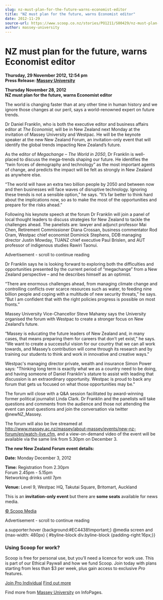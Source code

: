 ```yaml
---
slug: nz-must-plan-for-the-future-warns-economist-editor
title: "NZ must plan for the future, warns Economist editor"
date: 2012-11-29
source-url: https://www.scoop.co.nz/stories/PO1211/S00429/nz-must-plan-for-the-future-warns-economist-editor.htm
author: massey-university
---
```

NZ must plan for the future, warns Economist editor
===================================================

**Thursday, 29 November 2012, 12:54 pm**  
**Press Release: [Massey University](https://info.scoop.co.nz/Massey_University)**

  
**Thursday November 28, 2012**  
**NZ must plan for the future, warns Economist editor**

The world is changing faster than at any other time in human history and we ignore those changes at our peril, says a world-renowned expert on future trends.

Dr Daniel Franklin, who is both the executive editor and business affairs editor at _The Economist,_ will be in New Zealand next Monday at the invitation of Massey University and Westpac. He will be the keynote speaker at the new New Zealand Forum, an invitation-only event that will identify the global trends impacting New Zealand’s future.

As the editor of _Megachange – The World in 2050_, Dr Franklin is well-placed to discuss the mega-trends shaping our future. He identifies the “twin forces of demography and technology” as the most important agents of change, and predicts the impact will be felt as strongly in New Zealand as anywhere else.

“The world will have an extra two billion people by 2050 and between now and then businesses will face waves of disruptive technology. Ignoring these trends is not a sensible option,” he says. “It’s far better to think hard about the implications now, so as to make the most of the opportunities and prepare for the risks ahead.”

Following his keynote speech at the forum Dr Franklin will join a panel of local thought leaders to discuss strategies for New Zealand to tackle the challenges ahead. The panelists are: lawyer and adjunct professor Mai Chen, Retirement Commissioner Diana Crossan, business commentator Rod Oram, Westpac chief economist Dominick Stephens, DDB managing director Justin Mowday, TUANZ chief executive Paul Brislen, and AUT professor of indigenous studies Rawiri Taonui.

Advertisement - scroll to continue reading





Dr Franklin says he is looking forward to exploring both the difficulties and opportunities presented by the current period of “megachange” from a New Zealand perspective – and he describes himself as an optimist.

“There are enormous challenges ahead, from managing climate change and controlling conflicts over scarce resources such as water, to feeding nine billion people and coping with a multitude of new security threats,” he says. “But I am confident that with the right policies progress is possible on most fronts.”

Massey University Vice-Chancellor Steve Maharey says the University organised the forum with Westpac to create a stronger focus on New Zealand’s future.

“Massey is educating the future leaders of New Zealand and, in many cases, that means preparing them for careers that don’t yet exist,” he says. “We want to create a successful vision for our country that we can all work towards, and Massey’s contribution will come through its research and by training our students to think and work in innovative and creative ways.”

Westpac's managing director private, wealth and insurance Simon Power says: \"Thinking long term is exactly what we as a country need to be doing, and having someone of Daniel Franklin's stature to assist with leading that discussion is an extraordinary opportunity. Westpac is proud to back any forum that gets us focused on what those opportunities may be."

The forum will close with a Q&A session facilitated by award-winning former political journalist Linda Clark. Dr Franklin and the panelists will take questions and comments from the audience and those not attending the event can post questions and join the conversation via twitter @newNZ\_Massey.

The forum will also be live streamed at http://www.massey.ac.nz/massey/about-massey/events/new-nz-forum/en/watch-live.cfm, and a view-on-demand video of the event will be available via the same link from 5.30pm on December 3.

  
**The new New Zealand Forum event details:**

**Date:** Monday December 3, 2012

**Time:** Registration from 2.30pm  
Forum 2.45pm - 5.15pm  
Networking drinks until 7pm

**Venue:** Level 9, Westpac HQ, Takutai Square, Britomart, Auckland

This is an **invitation-only event** but there are **some seats** available for news media.

[© Scoop Media](http://www.scoop.co.nz/about/terms.html)  

Advertisement - scroll to continue reading



a.supporter:hover {background:#EC4438!important;} @media screen and (max-width: 480px) { #byline-block div.byline-block {padding-right:16px;}}

### Using Scoop for work?

Scoop is free for personal use, but you’ll need a licence for work use. This is part of our Ethical Paywall and how we fund Scoop. Join today with plans starting from less than $3 per week, plus gain access to exclusive _Pro_ features.  
  
[Join Pro Individual](https://pro.scoop.co.nz/Individual/?from=ProIn24) [Find out more](https://pro.scoop.co.nz/using-scoop-for-work/?from=ProIn24)

Find more from [Massey University](https://info.scoop.co.nz/Massey_University) on InfoPages.